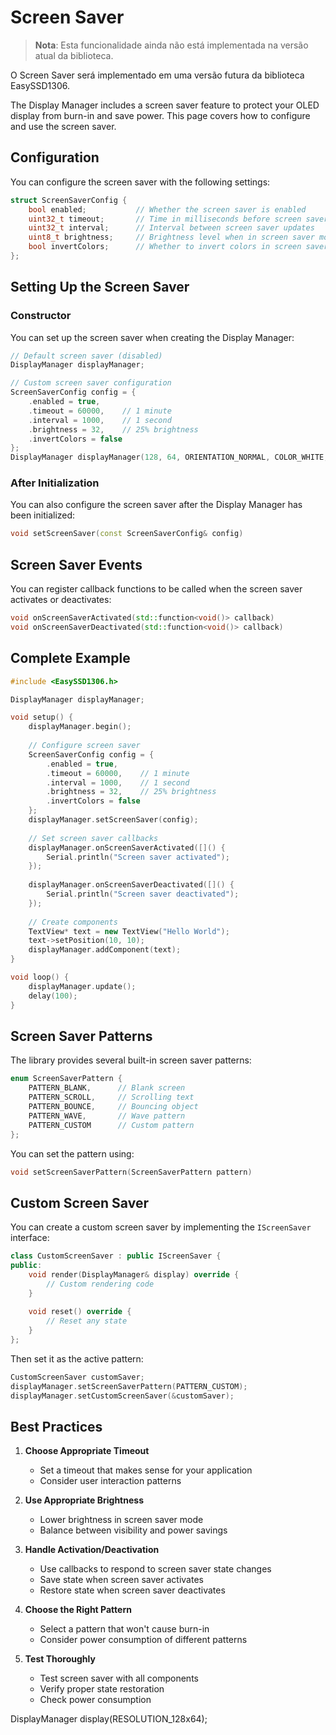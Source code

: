 # Screen Saver

> **Nota**: Esta funcionalidade ainda não está implementada na versão atual da biblioteca.

O Screen Saver será implementado em uma versão futura da biblioteca EasySSD1306.

The Display Manager includes a screen saver feature to protect your OLED display from burn-in and save power. This page covers how to configure and use the screen saver.

## Configuration

You can configure the screen saver with the following settings:

```cpp
struct ScreenSaverConfig {
    bool enabled;           // Whether the screen saver is enabled
    uint32_t timeout;       // Time in milliseconds before screen saver activates
    uint32_t interval;      // Interval between screen saver updates
    uint8_t brightness;     // Brightness level when in screen saver mode
    bool invertColors;      // Whether to invert colors in screen saver mode
};
```

## Setting Up the Screen Saver

### Constructor

You can set up the screen saver when creating the Display Manager:

```cpp
// Default screen saver (disabled)
DisplayManager displayManager;

// Custom screen saver configuration
ScreenSaverConfig config = {
    .enabled = true,
    .timeout = 60000,    // 1 minute
    .interval = 1000,    // 1 second
    .brightness = 32,    // 25% brightness
    .invertColors = false
};
DisplayManager displayManager(128, 64, ORIENTATION_NORMAL, COLOR_WHITE, FONT_5x7, config);
```

### After Initialization

You can also configure the screen saver after the Display Manager has been initialized:

```cpp
void setScreenSaver(const ScreenSaverConfig& config)
```

## Screen Saver Events

You can register callback functions to be called when the screen saver activates or deactivates:

```cpp
void onScreenSaverActivated(std::function<void()> callback)
void onScreenSaverDeactivated(std::function<void()> callback)
```

## Complete Example

```cpp
#include <EasySSD1306.h>

DisplayManager displayManager;

void setup() {
    displayManager.begin();
    
    // Configure screen saver
    ScreenSaverConfig config = {
        .enabled = true,
        .timeout = 60000,    // 1 minute
        .interval = 1000,    // 1 second
        .brightness = 32,    // 25% brightness
        .invertColors = false
    };
    displayManager.setScreenSaver(config);
    
    // Set screen saver callbacks
    displayManager.onScreenSaverActivated([]() {
        Serial.println("Screen saver activated");
    });
    
    displayManager.onScreenSaverDeactivated([]() {
        Serial.println("Screen saver deactivated");
    });
    
    // Create components
    TextView* text = new TextView("Hello World");
    text->setPosition(10, 10);
    displayManager.addComponent(text);
}

void loop() {
    displayManager.update();
    delay(100);
}
```

## Screen Saver Patterns

The library provides several built-in screen saver patterns:

```cpp
enum ScreenSaverPattern {
    PATTERN_BLANK,      // Blank screen
    PATTERN_SCROLL,     // Scrolling text
    PATTERN_BOUNCE,     // Bouncing object
    PATTERN_WAVE,       // Wave pattern
    PATTERN_CUSTOM      // Custom pattern
};
```

You can set the pattern using:

```cpp
void setScreenSaverPattern(ScreenSaverPattern pattern)
```

## Custom Screen Saver

You can create a custom screen saver by implementing the `IScreenSaver` interface:

```cpp
class CustomScreenSaver : public IScreenSaver {
public:
    void render(DisplayManager& display) override {
        // Custom rendering code
    }
    
    void reset() override {
        // Reset any state
    }
};
```

Then set it as the active pattern:

```cpp
CustomScreenSaver customSaver;
displayManager.setScreenSaverPattern(PATTERN_CUSTOM);
displayManager.setCustomScreenSaver(&customSaver);
```

## Best Practices

1. **Choose Appropriate Timeout**
   - Set a timeout that makes sense for your application
   - Consider user interaction patterns

2. **Use Appropriate Brightness**
   - Lower brightness in screen saver mode
   - Balance between visibility and power savings

3. **Handle Activation/Deactivation**
   - Use callbacks to respond to screen saver state changes
   - Save state when screen saver activates
   - Restore state when screen saver deactivates

4. **Choose the Right Pattern**
   - Select a pattern that won't cause burn-in
   - Consider power consumption of different patterns

5. **Test Thoroughly**
   - Test screen saver with all components
   - Verify proper state restoration
   - Check power consumption 

DisplayManager display(RESOLUTION_128x64); 